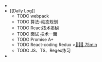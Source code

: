 -
- [[Daily Log]]
	- TODO webpack
	- TODO 算法-动态规划
	- TODO React技术揭秘
	- TODO 面试 技术一面
	- TODO Promise A+
	- TODO React-coding Redux >[🍅🍅🍅 75min](#agenda-pomo://?t=f-1689306806115-1500%2Cf-1689309576424-1500%2Cf-1689311376607-1500)
	- TODO JS、TS、Regex练习
-
